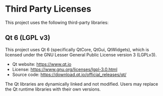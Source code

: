 # Third Party Licenses

This project uses the following third-party libraries:

## Qt 6 (LGPL v3)

This project uses Qt 6 (specifically QtCore, QtGui, QtWidgets), which is licensed under the GNU Lesser General Public License version 3 (LGPLv3).

- Qt website: https://www.qt.io
- License: https://www.gnu.org/licenses/lgpl-3.0.html
- Source code: https://download.qt.io/official_releases/qt/

The Qt libraries are dynamically linked and not modified. Users may replace the Qt runtime libraries with their own versions.
